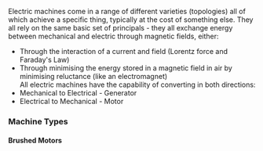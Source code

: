 Electric machines come in a range of different varieties (topologies) all of which achieve a specific thing, typically at the cost of something else.
They all rely on the same basic set of principals - they all exchange energy between mechanical and electric through magnetic fields, either:
- Through the interaction of a current and field (Lorentz force and Faraday's Law)
- Through minimising the energy stored in a magnetic field in air by minimising reluctance (like an electromagnet)
\
All electric machines have the capability of converting in both directions:
- Mechanical to Electrical - Generator
- Electrical to Mechanical - Motor
### Machine Types
#### Brushed Motors
